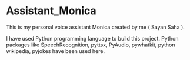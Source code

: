 # Assistant_Monica

This is my personal voice assistant Monica created by me ( Sayan Saha ).

I have used Python programming language to build this project.
Python packages like SpeechRecognition, pyttsx, PyAudio, pywhatkit, python wikipedia, pyjokes have been used here.
